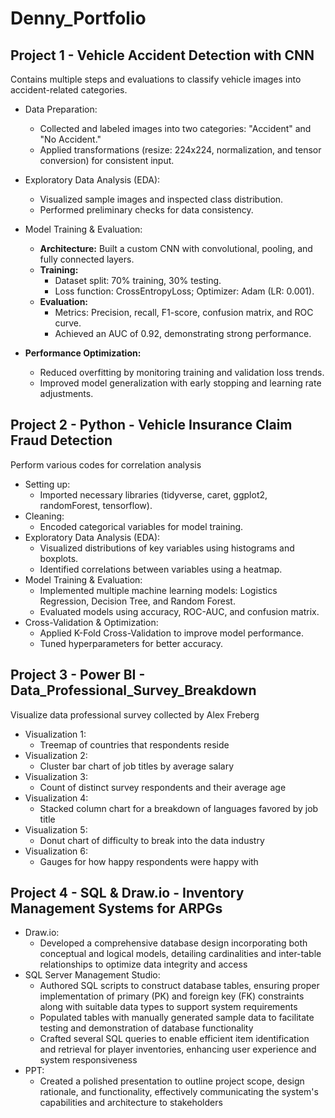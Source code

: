 # Denny_Portfolio

## Project 1 - Vehicle Accident Detection with CNN

Contains multiple steps and evaluations to classify vehicle images into accident-related categories.

* Data Preparation:  
  + Collected and labeled images into two categories: "Accident" and "No Accident."
  + Applied transformations (resize: 224x224, normalization, and tensor conversion) for consistent input.

* Exploratory Data Analysis (EDA):
  + Visualized sample images and inspected class distribution.  
  + Performed preliminary checks for data consistency.

* Model Training & Evaluation:
  + **Architecture:** Built a custom CNN with convolutional, pooling, and fully connected layers.  
  + **Training:**  
    - Dataset split: 70% training, 30% testing.  
    - Loss function: CrossEntropyLoss; Optimizer: Adam (LR: 0.001).  
  + **Evaluation:**  
    - Metrics: Precision, recall, F1-score, confusion matrix, and ROC curve.  
    - Achieved an AUC of 0.92, demonstrating strong performance.

* **Performance Optimization:**  
  + Reduced overfitting by monitoring training and validation loss trends.  
  + Improved model generalization with early stopping and learning rate adjustments.



## Project 2 - Python -  Vehicle Insurance Claim Fraud Detection

Perform various codes for correlation analysis

* Setting up:
    + Imported necessary libraries (tidyverse, caret, ggplot2, randomForest, tensorflow).
* Cleaning:
    + Encoded categorical variables for model training.
* Exploratory Data Analysis (EDA):
    + Visualized distributions of key variables using histograms and boxplots.
    + Identified correlations between variables using a heatmap.
* Model Training & Evaluation:
    + Implemented multiple machine learning models: Logistics Regression, Decision Tree, and Random Forest.
    + Evaluated models using accuracy, ROC-AUC, and confusion matrix.
* Cross-Validation & Optimization:
    + Applied K-Fold Cross-Validation to improve model performance.
    + Tuned hyperparameters for better accuracy.

## Project 3 - Power BI -  Data_Professional_Survey_Breakdown

Visualize data professional survey collected by Alex Freberg

* Visualization 1:
    + Treemap of countries that respondents reside
* Visualization 2:
    + Cluster bar chart of job titles by average salary
* Visualization 3:
    + Count of distinct survey respondents and their average age
* Visualization 4:
    + Stacked column chart for a breakdown of languages favored by job title
* Visualization 5:
    + Donut chart of difficulty to break into the data industry
* Visualization 6:
    + Gauges for how happy respondents were happy with

## Project 4 - SQL & Draw.io -  Inventory Management Systems for ARPGs

* Draw.io:
    + Developed a comprehensive database design incorporating both conceptual and logical models, detailing cardinalities and inter-table relationships to optimize data integrity and access
* SQL Server Management Studio:
    + Authored SQL scripts to construct database tables, ensuring proper implementation of primary (PK) and foreign key (FK) constraints along with suitable data types to support system requirements
    + Populated tables with manually generated sample data to facilitate testing and demonstration of database functionality
    + Crafted several SQL queries to enable efficient item identification and retrieval for player inventories, enhancing user experience and system responsiveness
 * PPT:
    + Created a polished presentation to outline project scope, design rationale, and functionality, effectively communicating the system's capabilities and architecture to stakeholders
